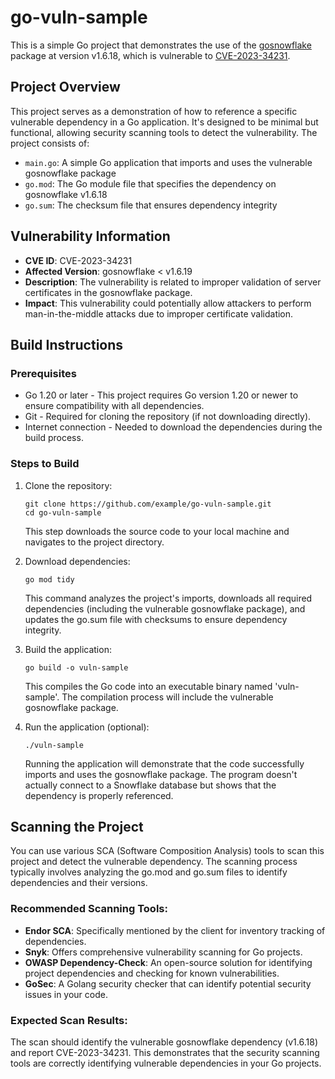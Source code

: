 # go-vuln-sample

This is a simple Go project that demonstrates the use of the [gosnowflake](https://github.com/snowflakedb/gosnowflake) package at version v1.6.18, which is vulnerable to [CVE-2023-34231](https://nvd.nist.gov/vuln/detail/CVE-2023-34231).

## Project Overview

This project serves as a demonstration of how to reference a specific vulnerable dependency in a Go application. It's designed to be minimal but functional, allowing security scanning tools to detect the vulnerability. The project consists of:

- `main.go`: A simple Go application that imports and uses the vulnerable gosnowflake package
- `go.mod`: The Go module file that specifies the dependency on gosnowflake v1.6.18
- `go.sum`: The checksum file that ensures dependency integrity

## Vulnerability Information

- **CVE ID**: CVE-2023-34231
- **Affected Version**: gosnowflake < v1.6.19
- **Description**: The vulnerability is related to improper validation of server certificates in the gosnowflake package.
- **Impact**: This vulnerability could potentially allow attackers to perform man-in-the-middle attacks due to improper certificate validation.

## Build Instructions

### Prerequisites

- Go 1.20 or later - This project requires Go version 1.20 or newer to ensure compatibility with all dependencies.
- Git - Required for cloning the repository (if not downloading directly).
- Internet connection - Needed to download the dependencies during the build process.

### Steps to Build

1. Clone the repository:
   ```
   git clone https://github.com/example/go-vuln-sample.git
   cd go-vuln-sample
   ```
   This step downloads the source code to your local machine and navigates to the project directory.

2. Download dependencies:
   ```
   go mod tidy
   ```
   This command analyzes the project's imports, downloads all required dependencies (including the vulnerable gosnowflake package), and updates the go.sum file with checksums to ensure dependency integrity.

3. Build the application:
   ```
   go build -o vuln-sample
   ```
   This compiles the Go code into an executable binary named 'vuln-sample'. The compilation process will include the vulnerable gosnowflake package.

4. Run the application (optional):
   ```
   ./vuln-sample
   ```
   Running the application will demonstrate that the code successfully imports and uses the gosnowflake package. The program doesn't actually connect to a Snowflake database but shows that the dependency is properly referenced.

## Scanning the Project

You can use various SCA (Software Composition Analysis) tools to scan this project and detect the vulnerable dependency. The scanning process typically involves analyzing the go.mod and go.sum files to identify dependencies and their versions.

### Recommended Scanning Tools:

- **Endor SCA**: Specifically mentioned by the client for inventory tracking of dependencies.
- **Snyk**: Offers comprehensive vulnerability scanning for Go projects.
- **OWASP Dependency-Check**: An open-source solution for identifying project dependencies and checking for known vulnerabilities.
- **GoSec**: A Golang security checker that can identify potential security issues in your code.

### Expected Scan Results:

The scan should identify the vulnerable gosnowflake dependency (v1.6.18) and report CVE-2023-34231. This demonstrates that the security scanning tools are correctly identifying vulnerable dependencies in your Go projects.
